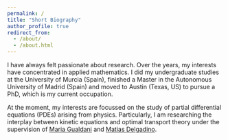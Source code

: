 ```yaml
---
permalink: /
title: "Short Biography"
author_profile: true
redirect_from: 
  - /about/
  - /about.html
---
```


I have always felt passionate about research. Over the years, my interests have concentrated in applied mathematics. I did my undergraduate studies at the University of Murcia (Spain), finished a Master in the Autonomous University of Madrid (Spain) and moved to Austin (Texas, US) to pursue a PhD, which is my current occupation.

At the moment, my interests are focussed on the study of partial differential equations (PDEs) arising from physics. Particularly, I am researching the interplay between kinetic equations and optimal transport theory under the supervision of [Maria Gualdani](https://web.ma.utexas.edu/users/gualdani/) and [Matias Delgadino](https://zaytam.github.io/).